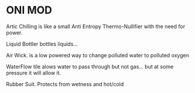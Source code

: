 # ONI MOD 


Artic Chilling is like a small Anti Entropy Thermo-Nullifier with the need for power.

Liquid Bottler bottles liquids... 

Air Wick. is a low powered way to change polluted water to polluted oxygen 

WaterFlow tile alows water to pass through but not gas... but at some pressure it will allow it.

Rubber Suit. Protects from wetness and hot/cold
